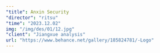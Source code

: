 ```yaml
---
"title": Anxin Security
"director": "ritsu"
"time": "2023.12.02"
img: "/img/des/01/12.jpg"
"client": "Jiangxue analysis"
url: "https://www.behance.net/gallery/185824781/-Logo"
---
```

